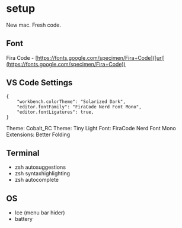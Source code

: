 # setup
New mac. Fresh code.

## Font
Fira Code - [https://fonts.google.com/specimen/Fira+Code]([url](https://fonts.google.com/specimen/Fira+Code))

## VS Code Settings
```
{
    "workbench.colorTheme": "Solarized Dark",
    "editor.fontFamily": "FiraCode Nerd Font Mono",
    "editor.fontLigatures": true,
}
```

Theme: Cobalt_RC
Theme: Tiny Light 
Font: FiraCode Nerd Font Mono
Extensions: Better Folding
## Terminal
- zsh autosuggestions
- zsh syntaxhighlighting
- zsh autocomplete

## OS
- Ice (menu bar hider)
- battery
